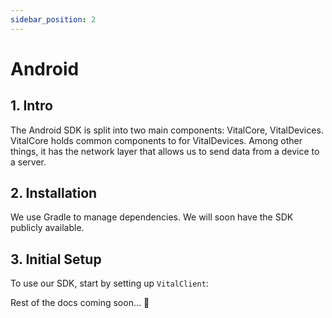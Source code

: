 ```yaml
---
sidebar_position: 2
---
```


# Android

## 1. Intro

The Android SDK is split into two main components: VitalCore, VitalDevices. VitalCore holds common components to for VitalDevices. Among other things, it has the network layer that allows us to send data from a device to a server.

## 2. Installation

We use Gradle to manage dependencies. We will soon have the SDK publicly available.

## 3. Initial Setup

To use our SDK, start by setting up `VitalClient`:

Rest of the docs coming soon... :rocket:
